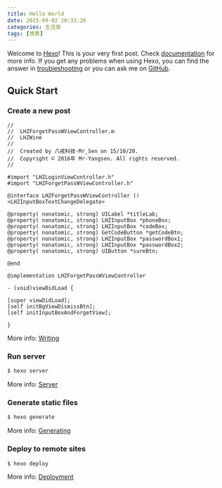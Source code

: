 ```yaml
---
title: Hello World
date: 2015-09-02 20:33:26     
categories: 生活类         
tags: [愤青] 
---
```

Welcome to [Hexo](https://hexo.io/)! This is your very first post. Check [documentation](https://hexo.io/docs/) for more info. If you get any problems when using Hexo, you can find the answer in [troubleshooting](https://hexo.io/docs/troubleshooting.html) or you can ask me on [GitHub](https://github.com/hexojs/hexo/issues).

## Quick Start

### Create a new post

``` objc
//
//  LHZForgetPassWViewController.m
//  LHZWine
//
//  Created by 八戒科技-Mr_Sen on 15/10/20.
//  Copyright © 2016年 Mr-Yangsen. All rights reserved.
//

#import "LHZLoginViewController.h"
#import "LHZForgetPassWViewController.h"

@interface LHZForgetPassWViewController ()<LHZInputBoxTextChangeDelegate>

@property( nonatomic, strong) UILabel *titleLab;
@property( nonatomic, strong) LHZInputBox *phoneBox;
@property( nonatomic, strong) LHZInputBox *codeBox;
@property( nonatomic, strong) GetCodeButton *getCodeBtn;
@property( nonatomic, strong) LHZInputBox *passwordBox1;
@property( nonatomic, strong) LHZInputBox *passwordBox2;
@property( nonatomic, strong) UIButton *sureBtn;

@end

@implementation LHZForgetPassWViewController

- (void)viewDidLoad {

[super viewDidLoad];
[self initBgViewDismissBtn];
[self initInputBoxAndForgetView];

}

```

More info: [Writing](https://hexo.io/docs/writing.html)

### Run server

``` bash
$ hexo server
```

More info: [Server](https://hexo.io/docs/server.html)

### Generate static files

``` bash
$ hexo generate
```

More info: [Generating](https://hexo.io/docs/generating.html)

### Deploy to remote sites

``` bash
$ hexo deploy
```

More info: [Deployment](https://hexo.io/docs/deployment.html)
